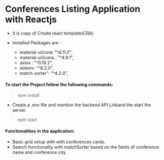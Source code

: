 # Conferences Listing Application with Reactjs

- It is copy of Create react template(CRA)

- Installed Packages are :
  - material-ui/core: "^4.11.0",
  - material-ui/icons : "^4.9.1",
  - axios : "^0.19.2",
  - dotenv: "^8.2.0",
  - match-sorter": "^4.2.0",

#### To start the Project follow the following commands:

> npm install

* Create a .env file and mention the backend API Linkand the start the server.

> npm start




#### Functionalities in the application:
  - Basic grid setup with with conferences cards.
  - Search functionality with matchSorter based on the fields of conference   name and conference city.  